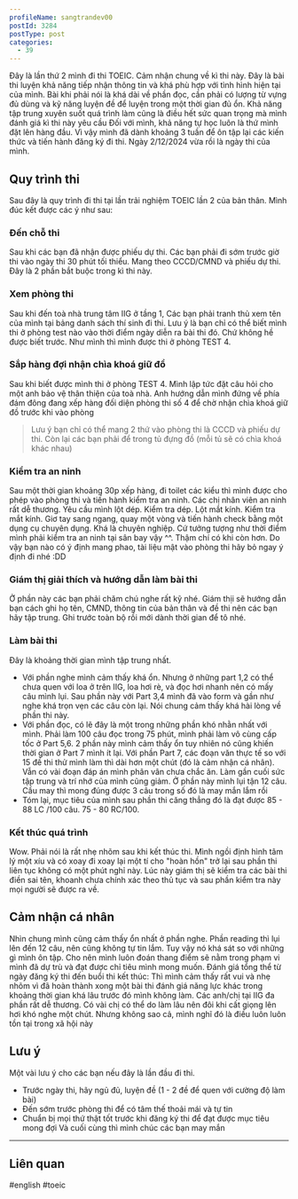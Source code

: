 ```yaml
---
profileName: sangtrandev00
postId: 3284
postType: post
categories:
  - 39
---
```

Đây là lần thứ 2 mình đi thi TOEIC. Cảm nhận chung về kì thi này. Đây là bài thi luyện khả năng tiếp nhận thông tin và khá phù hợp với tình hình hiện tại của mình. Bài khi phải nói là khá dài về phần đọc, cần phải có lượng từ vựng đủ dùng và kỹ năng luyện đề để luyện trong một thời gian đủ ổn. Khả năng tập trung xuyên suốt quá trình làm cũng là điều hết sức quan trọng mà mình đánh giá kì thi này yêu cầu
Đối với mình, khả năng tự học luôn là thứ mình đặt lên hàng đầu. Vì vậy mình đã dành khoảng 3 tuần để ôn tập lại các kiến thức và tiến hành đăng ký đi thi. 
Ngày 2/12/2024 vừa rồi là ngày thi của mình. 
## Quy trình thi 

Sau đây là quy trình đi thi tại lần trải nghiệm TOEIC lần 2 của bản thân. Mình đúc kết được các ý như sau:

### Đến chỗ thi
Sau khi các bạn đã nhận được phiếu dự thi. Các bạn phải đi sớm trước giờ thi vào ngày thi 30 phút tối thiểu. Mang theo CCCD/CMND và phiếu dự thi. Đây là 2 phần bắt buộc trong kì thi này.
### Xem phòng thi 
Sau khi đến toà nhà trung tâm IIG ở tầng 1, Các bạn phải tranh thủ xem tên của mình tại bảng danh sách thí sinh đi thi. Lưu ý là bạn chỉ có thể biết mình thi ở phòng test nào vào thời điểm ngày diễn ra bài thi đó. Chứ không hề được biết trước. Như mình thì mình được thi ở phòng TEST 4. 

### Sắp hàng đợi nhận chìa khoá giữ đồ
Sau khi biết được mình thi ở phòng TEST 4. Mình lập tức đặt câu hỏi cho một anh bảo vệ thân thiện của toà nhà. Anh hướng dẫn mình đứng về phía đám đông đang xếp hàng đối diện phòng thi số 4 để chờ nhận chìa khoá giữ đồ trước khi vào phòng
> Lưu ý bạn chỉ có thể mang 2 thứ vào phòng thi là CCCD và phiếu dự thi. Còn lại các bạn phải để trong tủ đựng đồ (mỗi tủ sẽ có chìa khoá khác nhau)

### Kiểm tra an ninh
Sau một thời gian khoảng 30p xếp hàng, đi toilet các kiểu thì mình được cho phép vào phòng thi và tiến hành kiểm tra an ninh. Các chị nhân viên an ninh rất dễ thương. Yêu cầu mình lột dép. Kiểm tra dép. Lột mắt kính. Kiểm tra mắt kính. Giơ tay sang ngang, quay một vòng và tiến hành check bằng một dụng cụ chuyên dụng. Khá là chuyên nghiệp. Cứ tưởng tượng như thời điểm mình phải kiểm tra an ninh tại sân bay vậy ^^. Thậm chí có khi còn hơn. Do vậy bạn nào có ý định mang phao, tài liệu mật vào phòng thi hãy bỏ ngay ý định đi nhé :DD

### Giám thị giải thích và hướng dẫn làm bài thi
Ở phần này các bạn phải chăm chú nghe rất kỹ nhé. Giám thịi sẽ hướng dẫn bạn cách ghi họ tên, CMND, thông tin của bản thân và đề thi nên các bạn hãy tập trung. Ghi trước toàn bộ rồi mới dành thời gian để tô nhé.

### Làm bài thi
Đây là khoảng thời gian mình tập trung nhất. 
- Với phần nghe mình cảm thấy khá ổn. Nhưng ở những part 1,2 có thể chưa quen với loa ở trên IIG, loa hơi rè, và đọc hơi nhanh nên có mấy câu mình lụi. Sau phần này với Part 3,4 mình đã vào form và gần như nghe khá trọn vẹn các câu còn lại. Nói chung cảm thấy khá hài lòng về phần thi này. 
- Với phần đọc, có lẽ đây là một trong những phần khó nhằn nhất với mình. Phải làm 100 câu đọc trong 75 phút, mình phải làm vô cùng cấp tốc ở Part 5,6. 2 phần này mình cảm thấy ổn tuy nhiên nó cũng khiến thời gian ở Part 7 mình ít lại. Với phần Part 7, các đoạn văn thực tế so với 15 đề thi thử mình làm thì dài hơn một chút (đó là cảm nhận cá nhân). Vẫn có vài đoạn đáp án mình phân vân chưa chắc ăn. Làm gần cuối sức tập trung và trí nhớ của mình cũng giảm. Ở phần này mình lụi tận 12 câu. Cầu may thì mong đúng được 3 câu trong số đó là may mắn lắm rồi
- Tóm lại, mục tiêu của mình sau phần thi căng thẳng đó là đạt được 85 - 88 LC /100 câu. 75 - 80 RC/100.
	
### Kết thúc quá trình
Wow. Phải nói là rất nhẹ nhõm sau khi kết thúc thi. Mình ngồi định hình tâm lý một xíu và có xoay đi xoay lại một tí cho "hoàn hồn" trở lại sau phần thi liên tục không có một phút nghỉ này. Lúc này giám thị sẽ kiểm tra các bài thi điền sai tên, khoanh chưa chính xác theo thủ tục và sau phần kiểm tra này mọi người sẽ được ra về.
## Cảm nhận cá nhân

Nhìn chung mình cũng cảm thấy ổn nhất ở phần nghe. Phần reading thì lụi lên đến 12 câu, nên cũng không tự tin lắm. Tuy vậy nó khá sát so với những gì mình ôn tập. Cho nên mình luôn đoán thang điểm sẽ nằm trong phạm vi mình đã dự trù và đạt được chỉ tiêu mình mong muốn.
Đánh giá tổng thể từ ngày đăng ký thi đến buổi thi kết thúc: Thì mình cảm thấy rất vui và nhẹ nhõm vì đã hoàn thành xong một bài thi đánh giá năng lực khác trong khoảng thời gian khá lâu trước đó mình không làm. Các anh/chị tại IIG đa phần rất dễ thương. Có vài chị có thể do làm lâu nên đôi khi cất giọng lên hơi khó nghe một chút. Nhưng không sao cả, mình nghĩ đó là điều luôn luôn tồn tại trong xã hội này
## Lưu ý
Một vài lưu ý cho các bạn nếu đây là lần đầu đi thi.
- Trước ngày thi, hãy ngủ đủ, luyện đề (1 - 2 đề để quen với cường độ làm bài)
- Đến sớm trước phòng thi để có tâm thế thoải mái và tự tin
- Chuẩn bị mọi thứ thật tốt trước khi đăng ký thi để đạt được mục tiêu mong đợi
Và cuối cùng thì mình chúc các bạn may mắn

--- 
## Liên quan



#english #toeic
